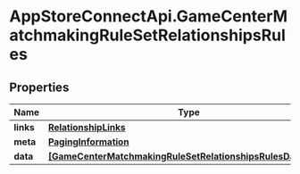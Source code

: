 # AppStoreConnectApi.GameCenterMatchmakingRuleSetRelationshipsRules

## Properties

Name | Type | Description | Notes
------------ | ------------- | ------------- | -------------
**links** | [**RelationshipLinks**](RelationshipLinks.md) |  | [optional] 
**meta** | [**PagingInformation**](PagingInformation.md) |  | [optional] 
**data** | [**[GameCenterMatchmakingRuleSetRelationshipsRulesDataInner]**](GameCenterMatchmakingRuleSetRelationshipsRulesDataInner.md) |  | [optional] 


